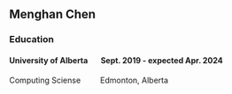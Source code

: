 ## Menghan Chen

### Education
#### University of Alberta&nbsp;&nbsp;&nbsp;&nbsp;&nbsp;&nbsp;&nbsp;Sept. 2019 - expected Apr. 2024
Computing Sciense &nbsp;&nbsp;&nbsp;&nbsp;&nbsp;&nbsp;&nbsp; 	Edmonton, Alberta

